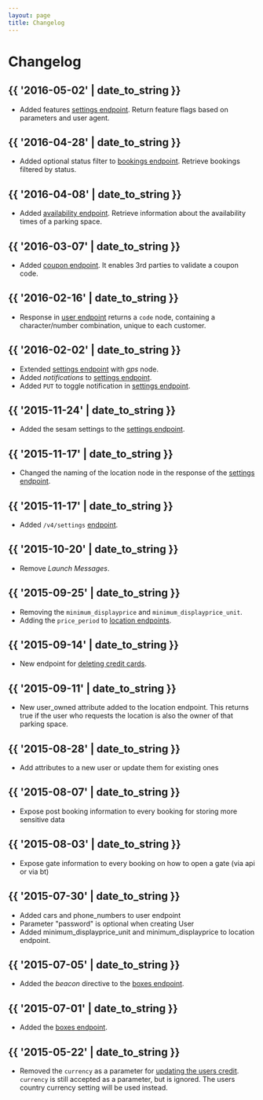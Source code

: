 ```yaml
---
layout: page
title: Changelog
---
```


# Changelog

<!--
  Add new changes to the log in historically descending order.
-->
## {{ '2016-05-02' | date_to_string }}

* Added features [settings endpoint](/api/settings/). Return feature flags based on parameters and user agent.

## {{ '2016-04-28' | date_to_string }}

* Added optional status filter to [bookings endpoint](/api/bookings/). Retrieve bookings filtered by status.

## {{ '2016-04-08' | date_to_string }}

* Added [availability endpoint](/api/locations/{location_id}/availability). Retrieve information
  about the availability times of a parking space.

## {{ '2016-03-07' | date_to_string }}

* Added [coupon endpoint](/api/coupon/). It enables 3rd parties to validate a
  coupon code.

## {{ '2016-02-16' | date_to_string }}

* Response in [user endpoint](/api/user/) returns a `code` node, containing a
  character/number combination, unique to each customer.

## {{ '2016-02-02' | date_to_string }}

* Extended [settings endpoint](/api/settings/) with *gps* node.
* Added *notifications* to [settings endpoint](/api/settings/).
* Added `PUT` to toggle notification in [settings endpoint](/api/settings/).

## {{ '2015-11-24' | date_to_string }}

* Added the sesam settings to the [settings endpoint](/api/settings/).

## {{ '2015-11-17' | date_to_string }}

* Changed the naming of the location node in the response of the [settings endpoint](/api/settings/).

## {{ '2015-11-17' | date_to_string }}

* Added `/v4/settings` [endpoint](/api/settings/).

## {{ '2015-10-20' | date_to_string }}

* Remove _Launch Messages_.

## {{ '2015-09-25' | date_to_string }}

* Removing the `minimum_displayprice` and `minimum_displayprice_unit`.
* Adding the `price_period` to [location endpoints](/api/locations/).

## {{ '2015-09-14' | date_to_string }}

* New endpoint for [deleting credit cards](/api/payment/#delete-a-credit-card).

## {{ '2015-09-11' | date_to_string }}

* New user_owned attribute added to the location endpoint. This returns true if the user who requests the location is also the owner of that parking space.

## {{ '2015-08-28' | date_to_string }}

* Add attributes to a new user or update them for existing ones

## {{ '2015-08-07' | date_to_string }}

* Expose post booking information to every booking for storing more sensitive data

## {{ '2015-08-03' | date_to_string }}

* Expose gate information to every booking on how to open a gate (via api or via bt)

## {{ '2015-07-30' | date_to_string }}

* Added cars and phone_numbers to user endpoint
* Parameter "password" is optional when creating User
* Added minimum_displayprice_unit and minimum_displayprice to location endpoint.

## {{ '2015-07-05' | date_to_string }}

* Added the _beacon_ directive to the [boxes endpoint][boxes].

## {{ '2015-07-01' | date_to_string }}

* Added the [boxes endpoint][boxes].

## {{ '2015-05-22' | date_to_string }}

* Removed the `currency` as a parameter for [updating the users credit](/api/payment/#update-credit). `currency` is still accepted as a parameter, but is ignored. The users country currency setting will be used instead.


  [boxes]: /api/boxes/ "Boxes Endpoint"
